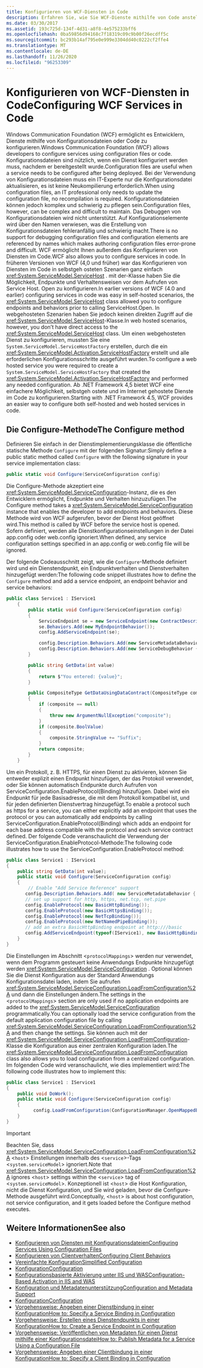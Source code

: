 ```yaml
---
title: Konfigurieren von WCF-Diensten in Code
description: Erfahren Sie, wie Sie WCF-Dienste mithilfe von Code anstelle von Konfigurationsdateien für selbstgeh ostete und im Internet gehostete Dienste konfigurieren können.
ms.date: 03/30/2017
ms.assetid: 193c725d-134f-4d31-a8f8-4e575233bff6
ms.openlocfilehash: 0ba59856d94168c7f18319c09c9b00f26ecdff5c
ms.sourcegitcommit: bc293b14af795e0e999e3304dd40c0222cf2ffe4
ms.translationtype: MT
ms.contentlocale: de-DE
ms.lasthandoff: 11/26/2020
ms.locfileid: "96253309"
---
```

# <a name="configuring-wcf-services-in-code"></a><span data-ttu-id="8159d-103">Konfigurieren von WCF-Diensten in Code</span><span class="sxs-lookup"><span data-stu-id="8159d-103">Configuring WCF Services in Code</span></span>

<span data-ttu-id="8159d-104">Windows Communication Foundation (WCF) ermöglicht es Entwicklern, Dienste mithilfe von Konfigurationsdateien oder Code zu konfigurieren.</span><span class="sxs-lookup"><span data-stu-id="8159d-104">Windows Communication Foundation (WCF) allows developers to configure services using configuration files or code.</span></span>  <span data-ttu-id="8159d-105">Konfigurationsdateien sind nützlich, wenn ein Dienst konfiguriert werden muss, nachdem er bereitgestellt wurde.</span><span class="sxs-lookup"><span data-stu-id="8159d-105">Configuration files are useful when a service needs to be configured after being deployed.</span></span> <span data-ttu-id="8159d-106">Bei der Verwendung von Konfigurationsdateien muss ein IT-Experte nur die Konfigurationsdatei aktualisieren, es ist keine Neukompilierung erforderlich.</span><span class="sxs-lookup"><span data-stu-id="8159d-106">When using configuration files, an IT professional only needs to update the configuration file, no recompilation is required.</span></span> <span data-ttu-id="8159d-107">Konfigurationsdateien können jedoch komplex und schwierig zu pflegen sein.</span><span class="sxs-lookup"><span data-stu-id="8159d-107">Configuration files, however, can be complex and difficult to maintain.</span></span> <span data-ttu-id="8159d-108">Das Debuggen von Konfigurationsdateien wird nicht unterstützt. Auf Konfigurationselemente wird über den Namen verwiesen, was die Erstellung von Konfigurationsdateien fehleranfällig und schwierig macht.</span><span class="sxs-lookup"><span data-stu-id="8159d-108">There is no support for debugging configuration files and configuration elements are referenced by names which makes authoring configuration files error-prone and difficult.</span></span> <span data-ttu-id="8159d-109">WCF ermöglicht Ihnen außerdem das Konfigurieren von Diensten im Code.</span><span class="sxs-lookup"><span data-stu-id="8159d-109">WCF also allows you to configure services in code.</span></span> <span data-ttu-id="8159d-110">In früheren Versionen von WCF (4,0 und früher) war das Konfigurieren von Diensten im Code in selbstgeh osteten Szenarien ganz einfach <xref:System.ServiceModel.ServiceHost> . mit der-Klasse haben Sie die Möglichkeit, Endpunkte und Verhaltensweisen vor dem Aufrufen von Service Host. Open zu konfigurieren.</span><span class="sxs-lookup"><span data-stu-id="8159d-110">In earlier versions of WCF (4.0 and earlier) configuring services in code was easy in self-hosted scenarios, the <xref:System.ServiceModel.ServiceHost> class allowed you to configure endpoints and behaviors prior to calling ServiceHost.Open.</span></span> <span data-ttu-id="8159d-111">In webgehosteten Szenarien haben Sie jedoch keinen direkten Zugriff auf die <xref:System.ServiceModel.ServiceHost>-Klasse.</span><span class="sxs-lookup"><span data-stu-id="8159d-111">In web hosted scenarios, however, you don’t have direct access to the <xref:System.ServiceModel.ServiceHost> class.</span></span> <span data-ttu-id="8159d-112">Um einen webgehosteten Dienst zu konfigurieren, mussten Sie eine `System.ServiceModel.ServiceHostFactory` erstellen, durch die ein <xref:System.ServiceModel.Activation.ServiceHostFactory> erstellt und alle erforderlichen Konfigurationsschritte ausgeführt wurden.</span><span class="sxs-lookup"><span data-stu-id="8159d-112">To configure a web hosted service you were required to create a `System.ServiceModel.ServiceHostFactory` that created the <xref:System.ServiceModel.Activation.ServiceHostFactory> and performed any needed configuration.</span></span> <span data-ttu-id="8159d-113">Ab .NET Framework 4,5 bietet WCF eine einfachere Möglichkeit, selbstgeh ostete und im Internet gehostete Dienste im Code zu konfigurieren.</span><span class="sxs-lookup"><span data-stu-id="8159d-113">Starting with .NET Framework 4.5, WCF provides an easier way to configure both self-hosted and web hosted services in code.</span></span>

## <a name="the-configure-method"></a><span data-ttu-id="8159d-114">Die Configure-Methode</span><span class="sxs-lookup"><span data-stu-id="8159d-114">The Configure method</span></span>

 <span data-ttu-id="8159d-115">Definieren Sie einfach in der Dienstimplementierungsklasse die öffentliche statische Methode `Configure` mit der folgenden Signatur:</span><span class="sxs-lookup"><span data-stu-id="8159d-115">Simply define a public static method called `Configure` with the following signature in your service implementation class:</span></span>

```csharp
public static void Configure(ServiceConfiguration config)
```

 <span data-ttu-id="8159d-116">Die Configure-Methode akzeptiert eine <xref:System.ServiceModel.ServiceConfiguration>-Instanz, die es den Entwicklern ermöglicht, Endpunkte und Verhalten hinzuzufügen.</span><span class="sxs-lookup"><span data-stu-id="8159d-116">The Configure method takes a <xref:System.ServiceModel.ServiceConfiguration> instance that enables the developer to add endpoints and behaviors.</span></span> <span data-ttu-id="8159d-117">Diese Methode wird von WCF aufgerufen, bevor der Dienst Host geöffnet wird.</span><span class="sxs-lookup"><span data-stu-id="8159d-117">This method is called by WCF before the service host is opened.</span></span> <span data-ttu-id="8159d-118">Sofern definiert, werden alle Dienstkonfigurationseinstellungen in der Datei app.config oder web.config ignoriert.</span><span class="sxs-lookup"><span data-stu-id="8159d-118">When defined, any service configuration settings specified in an app.config or web.config file will be ignored.</span></span>

 <span data-ttu-id="8159d-119">Der folgende Codeausschnitt zeigt, wie die `Configure`-Methode definiert wird und ein Dienstendpunkt, ein Endpunktverhalten und Dienstverhalten hinzugefügt werden:</span><span class="sxs-lookup"><span data-stu-id="8159d-119">The following code snippet illustrates how to define the `Configure` method and add a service endpoint, an endpoint behavior and service behaviors:</span></span>

```csharp
public class Service1 : IService1
    {
        public static void Configure(ServiceConfiguration config)
        {
            ServiceEndpoint se = new ServiceEndpoint(new ContractDescription("IService1"), new BasicHttpBinding(), new EndpointAddress("basic"));
            se.Behaviors.Add(new MyEndpointBehavior());
            config.AddServiceEndpoint(se);

            config.Description.Behaviors.Add(new ServiceMetadataBehavior { HttpGetEnabled = true });
            config.Description.Behaviors.Add(new ServiceDebugBehavior { IncludeExceptionDetailInFaults = true });
        }

        public string GetData(int value)
        {
            return $"You entered: {value}";
        }

        public CompositeType GetDataUsingDataContract(CompositeType composite)
        {
            if (composite == null)
            {
                throw new ArgumentNullException("composite");
            }
            if (composite.BoolValue)
            {
                composite.StringValue += "Suffix";
            }
            return composite;
        }
    }
```

 <span data-ttu-id="8159d-120">Um ein Protokoll, z. B. HTTPS, für einen Dienst zu aktivieren, können Sie entweder explizit einen Endpunkt hinzufügen, der das Protokoll verwendet, oder Sie können automatisch Endpunkte durch Aufrufen von ServiceConfiguration.EnableProtocol(Binding) hinzufügen. Dabei wird ein Endpunkt für jede Basisadresse, die mit dem Protokoll kompatibel ist, und für jeden definierten Dienstvertrag hinzugefügt.</span><span class="sxs-lookup"><span data-stu-id="8159d-120">To enable a protocol such as https for a service, you can either explicitly add an endpoint that uses the protocol or you can automatically add endpoints by calling ServiceConfiguration.EnableProtocol(Binding) which adds an endpoint for each base address compatible with the protocol and each service contract defined.</span></span> <span data-ttu-id="8159d-121">Der folgende Code veranschaulicht die Verwendung der ServiceConfiguration.EnableProtocol-Methode:</span><span class="sxs-lookup"><span data-stu-id="8159d-121">The following code illustrates how to use the ServiceConfiguration.EnableProtocol method:</span></span>

```csharp
public class Service1 : IService1
{
    public string GetData(int value);
    public static void Configure(ServiceConfiguration config)
    {
        // Enable "Add Service Reference" support
       config.Description.Behaviors.Add( new ServiceMetadataBehavior { HttpGetEnabled = true });
       // set up support for http, https, net.tcp, net.pipe
       config.EnableProtocol(new BasicHttpBinding());
       config.EnableProtocol(new BasicHttpsBinding());
       config.EnableProtocol(new NetTcpBinding());
       config.EnableProtocol(new NetNamedPipeBinding());
       // add an extra BasicHttpBinding endpoint at http:///basic
       config.AddServiceEndpoint(typeof(IService1), new BasicHttpBinding(),"basic");
    }
}
```

 <span data-ttu-id="8159d-122">Die Einstellungen im Abschnitt <`protocolMappings`> werden nur verwendet, wenn dem Programm gesteuert keine Anwendungs Endpunkte hinzugefügt werden <xref:System.ServiceModel.ServiceConfiguration> . Optional können Sie die Dienst Konfiguration aus der Standard Anwendungs Konfigurationsdatei laden, indem Sie aufrufen <xref:System.ServiceModel.ServiceConfiguration.LoadFromConfiguration%2A> und dann die Einstellungen ändern.</span><span class="sxs-lookup"><span data-stu-id="8159d-122">The settings in the <`protocolMappings`> section are only used if no application endpoints are added to the <xref:System.ServiceModel.ServiceConfiguration> programmatically.You can optionally load the service configuration from the default application configuration file by calling <xref:System.ServiceModel.ServiceConfiguration.LoadFromConfiguration%2A> and then change the settings.</span></span> <span data-ttu-id="8159d-123">Sie können auch mit der <xref:System.ServiceModel.ServiceConfiguration.LoadFromConfiguration>-Klasse die Konfiguration aus einer zentralen Konfiguration laden.</span><span class="sxs-lookup"><span data-stu-id="8159d-123">The <xref:System.ServiceModel.ServiceConfiguration.LoadFromConfiguration> class also allows you to load configuration from a centralized configuration.</span></span> <span data-ttu-id="8159d-124">Im folgenden Code wird veranschaulicht, wie dies implementiert wird:</span><span class="sxs-lookup"><span data-stu-id="8159d-124">The following code illustrates how to implement this:</span></span>

```csharp
public class Service1 : IService1
{
    public void DoWork();
    public static void Configure(ServiceConfiguration config)
    {
          config.LoadFromConfiguration(ConfigurationManager.OpenMappedExeConfiguration(new ExeConfigurationFileMap { ExeConfigFilename = @"c:\sharedConfig\MyConfig.config" }, ConfigurationUserLevel.None));
    }
}
```

> [!IMPORTANT]
> <span data-ttu-id="8159d-125">Beachten Sie, dass <xref:System.ServiceModel.ServiceConfiguration.LoadFromConfiguration%2A> <`host`> Einstellungen innerhalb des <`service`>-Tags <`system.serviceModel`> ignoriert.</span><span class="sxs-lookup"><span data-stu-id="8159d-125">Note that <xref:System.ServiceModel.ServiceConfiguration.LoadFromConfiguration%2A> ignores <`host`> settings within the <`service`> tag of <`system.serviceModel`>.</span></span> <span data-ttu-id="8159d-126">Konzeptionell ist <`host`> die Host Konfiguration, nicht die Dienst Konfiguration, und Sie wird geladen, bevor die Configure-Methode ausgeführt wird.</span><span class="sxs-lookup"><span data-stu-id="8159d-126">Conceptually, <`host`> is about host configuration, not service configuration, and it gets loaded before the Configure method executes.</span></span>

## <a name="see-also"></a><span data-ttu-id="8159d-127">Weitere Informationen</span><span class="sxs-lookup"><span data-stu-id="8159d-127">See also</span></span>

- [<span data-ttu-id="8159d-128">Konfigurieren von Diensten mit Konfigurationsdateien</span><span class="sxs-lookup"><span data-stu-id="8159d-128">Configuring Services Using Configuration Files</span></span>](configuring-services-using-configuration-files.md)
- [<span data-ttu-id="8159d-129">Konfigurieren von Clientverhalten</span><span class="sxs-lookup"><span data-stu-id="8159d-129">Configuring Client Behaviors</span></span>](configuring-client-behaviors.md)
- [<span data-ttu-id="8159d-130">Vereinfachte Konfiguration</span><span class="sxs-lookup"><span data-stu-id="8159d-130">Simplified Configuration</span></span>](simplified-configuration.md)
- [<span data-ttu-id="8159d-131">Konfiguration</span><span class="sxs-lookup"><span data-stu-id="8159d-131">Configuration</span></span>](./samples/configuration-sample.md)
- [<span data-ttu-id="8159d-132">Konfigurationsbasierte Aktivierung unter IIS und WAS</span><span class="sxs-lookup"><span data-stu-id="8159d-132">Configuration-Based Activation in IIS and WAS</span></span>](./feature-details/configuration-based-activation-in-iis-and-was.md)
- [<span data-ttu-id="8159d-133">Konfiguration und Metadatenunterstützung</span><span class="sxs-lookup"><span data-stu-id="8159d-133">Configuration and Metadata Support</span></span>](./extending/configuration-and-metadata-support.md)
- [<span data-ttu-id="8159d-134">Konfiguration</span><span class="sxs-lookup"><span data-stu-id="8159d-134">Configuration</span></span>](./diagnostics/exceptions-reference/configuration.md)
- [<span data-ttu-id="8159d-135">Vorgehensweise: Angeben einer Dienstbindung in einer Konfiguration</span><span class="sxs-lookup"><span data-stu-id="8159d-135">How to: Specify a Service Binding in Configuration</span></span>](how-to-specify-a-service-binding-in-configuration.md)
- [<span data-ttu-id="8159d-136">Vorgehensweise: Erstellen eines Dienstendpunkts in einer Konfiguration</span><span class="sxs-lookup"><span data-stu-id="8159d-136">How to: Create a Service Endpoint in Configuration</span></span>](./feature-details/how-to-create-a-service-endpoint-in-configuration.md)
- [<span data-ttu-id="8159d-137">Vorgehensweise: Veröffentlichen von Metadaten für einen Dienst mithilfe einer Konfigurationsdatei</span><span class="sxs-lookup"><span data-stu-id="8159d-137">How to: Publish Metadata for a Service Using a Configuration File</span></span>](./feature-details/how-to-publish-metadata-for-a-service-using-a-configuration-file.md)
- [<span data-ttu-id="8159d-138">Vorgehensweise: Angeben einer Clientbindung in einer Konfiguration</span><span class="sxs-lookup"><span data-stu-id="8159d-138">How to: Specify a Client Binding in Configuration</span></span>](how-to-specify-a-client-binding-in-configuration.md)
